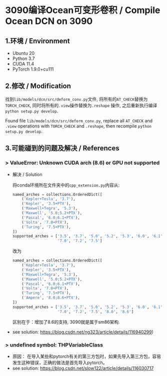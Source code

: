 # 3090编译Ocean可变形卷积 / Compile Ocean DCN on 3090

## 1.环境 / Environment

- Ubuntu 20
- Python 3.7
- CUDA 11.4
- PyTorch 1.9.0+cu111

## 2.修改 / Modification

找到`lib/models/dcn/src/deform_conv.py`文件, 将所有的`AT_CHECK`替换为`TORCH_CHECK`, 同时将所有的`.view`操作替换为`.reshape`
操作, 之后重新执行编译`python setup.py develop`.

Found file `lib/models/dcn/src/deform_conv.py`, replace all `AT_CHECK` and `.view` operations with `TORCH_CHECK` and `.reshape`, then recompile `python setup.py develop`.

## 3.可能碰到的问题及解决 / References

### > ValueError: Unknown CUDA arch (8.6) or GPU not supported

- 解决 / Solution

  将conda环境所在文件夹中的`cpp_extension.py`内容从:

    ```python
    named_arches = collections.OrderedDict([
        ('Kepler+Tesla', '3.7'),
        ('Kepler', '3.5+PTX'),
        ('Maxwell+Tegra', '5.3'),
        ('Maxwell', '5.0;5.2+PTX'),
        ('Pascal', '6.0;6.1+PTX'),
        ('Volta', '7.0+PTX'),
        ('Turing', '7.5+PTX'),
    ])
    supported_arches = ['3.5', '3.7', '5.0', '5.2', '5.3', '6.0', '6.1', '6.2',
                        '7.0', '7.2', '7.5']
    ```

  改为

    ```python
    named_arches = collections.OrderedDict([
        ('Kepler+Tesla', '3.7'),
        ('Kepler', '3.5+PTX'),
        ('Maxwell+Tegra', '5.3'),
        ('Maxwell', '5.0;5.2+PTX'),
        ('Pascal', '6.0;6.1+PTX'),
        ('Volta', '7.0+PTX'),
        ('Turing', '7.5+PTX'),
        ('Ampere', '8.0;8.6+PTX'),
    ])
    supported_arches = ['3.5', '3.7', '5.0', '5.2', '5.3', '6.0', '6.1', '6.2',
                        '7.0', '7.2', '7.5', '8.0', '8.6']
    ```

  区别在于：增加了8.6的支持, 3090就是属于sm86架构.

- see solution: https://blog.csdn.net/ng323/article/details/116940299)

### > undefined symbol: THPVariableClass

- 原因： 在导入某些和pytorch有关的第三方包时，如果先导入第三方包，容易发生这种错误，正确的做法是首先导入pytorch。
- see solution: https://blog.csdn.net/slow122/article/details/116030717